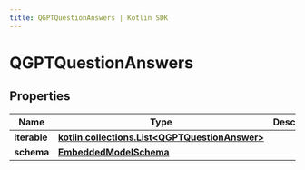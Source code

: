 ```yaml
---
title: QGPTQuestionAnswers | Kotlin SDK
---
```



# QGPTQuestionAnswers

## Properties
Name | Type | Description | Notes
------------ | ------------- | ------------- | -------------
**iterable** | [**kotlin.collections.List&lt;QGPTQuestionAnswer&gt;**](QGPTQuestionAnswer) |  | 
**schema** | [**EmbeddedModelSchema**](EmbeddedModelSchema) |  |  [optional]



